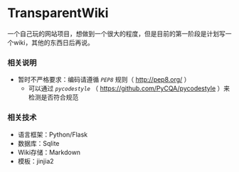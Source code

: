 # TransparentWiki #

一个自己玩的网站项目，想做到一个很大的程度，但是目前的第一阶段是计划写一个wiki，其他的东西日后再说。

### 相关说明 ###
- 暂时不严格要求：编码请遵循 _`PEP8`_ 规则（ http://pep8.org/ ）
    + 可以通过 _`pycodestyle`_ （ https://github.com/PyCQA/pycodestyle ）来检测是否符合规范

### 相关技术 ###
- 语言框架：Python/Flask
- 数据库：Sqlite
- Wiki存储：Markdown
- 模板：jinjia2